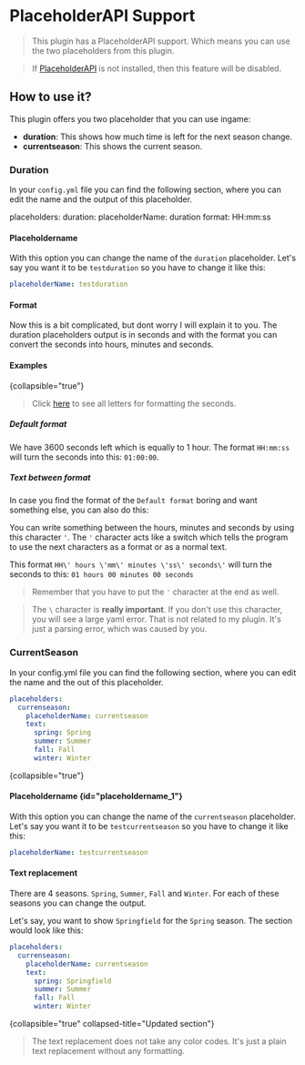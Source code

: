 # PlaceholderAPI Support

> This plugin has a PlaceholderAPI support. Which means you can use the two placeholders
> from this plugin.

> If [PlaceholderAPI](https://www.spigotmc.org/resources/6245) is not installed, then this feature will be disabled.

## How to use it?

This plugin offers you two placeholder that you can use ingame:
- **duration**: This shows how much time is left for the next season change.
- **currentseason**: This shows the current season.

### Duration

In your `config.yml` file you can find the following section, where you can edit the
name and the output of this placeholder.

<code-block ignore-vars="true" lang="yaml" collapsible="true" collapsed-title="duration section">
placeholders:
  duration:
    placeholderName: duration
    format: HH:mm:ss
</code-block>

#### Placeholdername

With this option you can change the name of the `duration` placeholder.
Let's say you want it to be `testduration` so you have to change it like this:
```yaml
placeholderName: testduration
```

#### Format

Now this is a bit complicated, but dont worry I will explain it to you.
The duration placeholders output is in seconds and with the format you can
convert the seconds into hours, minutes and seconds. 

#### Examples
{collapsible="true"}

> Click [here](https://help.gooddata.com/cloudconnect/manual/date-and-time-format.html#:~:text=Table%C2%A028.3.%C2%A0Date%20Format%20Pattern%20Syntax%20(Java)) to see all letters for formatting the seconds.

##### Default format

We have 3600 seconds left which is equally to 1 hour.
The format `HH:mm:ss` will turn the seconds into this: `01:00:00`.

##### Text between format

In case you find the format of the `Default format` boring and want something else, you can also do this:

You can write something between the hours, minutes and seconds by using this character `'`.
The `'` character acts like a switch which tells the program to use the next characters as a
format or as a normal text.

This format `HH\' hours \'mm\' minutes \'ss\' seconds\'` will turn the seconds to this: `01 hours 00 minutes 00 seconds`
> Remember that you have to put the `'` character at the end as well.

> The `\` character is **really important**. If you don't use this character, you will see a large yaml error.
> That is not related to my plugin. It's just a parsing error, which was caused by you.

### CurrentSeason

In your config.yml file you can find the following section, where you can edit the name and the out of this placeholder.

```yaml
placeholders:
  currenseason:
    placeholderName: currentseason
    text:
      spring: Spring
      summer: Summer
      fall: Fall
      winter: Winter
```
{collapsible="true"}

#### Placeholdername {id="placeholdername_1"}

With this option you can change the name of the `currentseason` placeholder.
Let's say you want it to be `testcurrentseason` so you have to change it like this:
```yaml
placeholderName: testcurrentseason
```

#### Text replacement

There are 4 seasons. `Spring`, `Summer`, `Fall` and `Winter`.
For each of these seasons you can change the output.

Let's say, you want to show `Springfield` for the `Spring` season.
The section would look like this:
```yaml
placeholders:
  currenseason:
    placeholderName: currentseason
    text:
      spring: Springfield
      summer: Summer
      fall: Fall
      winter: Winter
```
{collapsible="true" collapsed-title="Updated section"}

> The text replacement does not take any color codes. It's just a plain text replacement without any formatting.